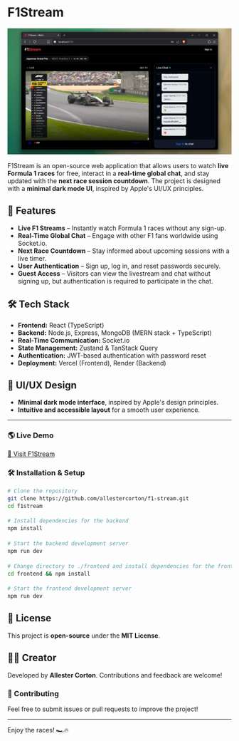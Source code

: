 # F1Stream

![F1Stream Preview](./frontend/public/preview.png)

F1Stream is an open-source web application that allows users to watch **live Formula 1 races** for free, interact in a **real-time global chat**, and stay updated with the **next race session countdown**. The project is designed with a **minimal dark mode UI**, inspired by Apple's UI/UX principles.

## 🚀 Features

- **Live F1 Streams** – Instantly watch Formula 1 races without any sign-up.
- **Real-Time Global Chat** – Engage with other F1 fans worldwide using Socket.io.
- **Next Race Countdown** – Stay informed about upcoming sessions with a live timer.
- **User Authentication** – Sign up, log in, and reset passwords securely.
- **Guest Access** – Visitors can view the livestream and chat without signing up, but authentication is required to participate in the chat.

## 🛠 Tech Stack

- **Frontend:** React (TypeScript)
- **Backend:** Node.js, Express, MongoDB (MERN stack + TypeScript)
- **Real-Time Communication:** Socket.io
- **State Management:** Zustand & TanStack Query
- **Authentication:** JWT-based authentication with password reset
- **Deployment:** Vercel (Frontend), Render (Backend)

## 🎨 UI/UX Design

- **Minimal dark mode interface**, inspired by Apple's design principles.
- **Intuitive and accessible layout** for a smooth user experience.

---

### 🌎 Live Demo

[🔗 Visit F1Stream](https://f1stream.vercel.app/)

### 🛠 Installation & Setup

```sh
# Clone the repository
git clone https://github.com/allestercorton/f1-stream.git
cd f1stream

# Install dependencies for the backend
npm install

# Start the backend development server
npm run dev

# Change directory to ./frontend and install dependencies for the frontend
cd frontend && npm install

# Start the frontend development server
npm run dev
```

## 📜 License

This project is **open-source** under the **MIT License**.

## 👨‍💻 Creator

Developed by **Allester Corton**. Contributions and feedback are welcome!

### 🤝 Contributing

Feel free to submit issues or pull requests to improve the project!

---

Enjoy the races! 🏎️🔥
